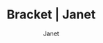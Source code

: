 ---
layout: post
author: Janet
permalink: /bracket/janet/
title: Bracket | Janet
teams: ['Gonzaga', 'Boise St.', 'UConn', 'Arkansas', 'Alabama', 'Texas Tech', 'Michigan St.', 'Duke', 'Baylor', 'Marquette', 'St. Mary`s', 'UCLA', 'Virginia Tech', 'Purdue', 'Murray St.', 'Kentucky', 'Gonzaga', 'UConn', 'Alabama', 'Michigan St.', 'Baylor', 'UCLA', 'Purdue', 'Kentucky', 'Gonzaga', 'Michigan St.', 'Baylor', 'Kentucky', 'Gonzaga', 'Kentucky', 'Gonzaga', 'Kansas', 'Kansas', 'Arizona', 'Kansas', 'Arizona', 'Villanova', 'Kansas', 'Wisconsin', 'Arizona', 'Illinois', 'Colorado St.', 'Villanova', 'Kansas', 'Iowa', 'Wisconsin', 'Auburn', 'Arizona', 'TCU', 'Houston', 'Illinois', 'Colorado St.', 'Tennessee', 'Ohio St.', 'Villanova', 'Kansas', 'San Diego St.', 'Iowa', 'Providence', 'LSU', 'Wisconsin', 'USC', 'Auburn']
correct: ['correct', 'wrong', 'wrong', 'correct', 'wrong', 'correct', 'correct', 'correct', 'correct', 'wrong', 'correct', 'correct', 'wrong', 'correct', 'correct', 'wrong', 'correct', 'wrong', 'wrong', 'wrong', 'wrong', 'correct', 'correct', 'wrong', '', 'wrong', 'wrong', 'wrong', '', '', '', '', '', '', '', '', '', '', 'wrong', '', 'wrong', 'wrong', 'correct', 'correct', 'wrong', 'wrong', 'wrong', 'correct', 'correct', 'correct', 'correct', 'wrong', 'correct', 'correct', 'correct', 'correct', 'wrong', 'wrong', 'correct', 'wrong', 'correct', 'wrong', 'correct']
points: [1, 0, 0, 1, 0, 1, 1, 1, 1, 0, 1, 1, 0, 1, 1, 0, 2, 0, 0, 0, 0, 2, 2, 0, 0, 0, 0, 0, 0, 0, 0, 0, 0, 0, 0, 0, 0, 0, 0, 0, 0, 0, 2, 2, 0, 0, 0, 1, 1, 1, 1, 0, 1, 1, 1, 1, 0, 0, 1, 0, 1, 0, 1]
logo: j-av.png
---